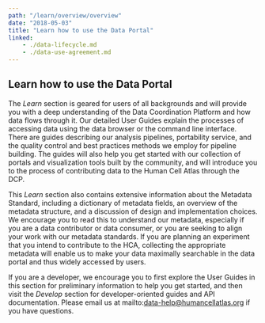 ```yaml
---
path: "/learn/overview/overview"
date: "2018-05-03"
title: "Learn how to use the Data Portal"
linked:
    - ./data-lifecycle.md
    - ./data-use-agreement.md
---
```


## Learn how to use the Data Portal

The *Learn* section is geared for users of all backgrounds and will provide you with a deep understanding of the Data Coordination Platform and how data flows through it.  Our detailed User Guides explain the processes of accessing data using the data browser or the command line interface. There are guides describing our analysis pipelines, portability service, and the quality control and best practices methods we employ for pipeline building. The guides will also help you get started with our collection of portals and visualization tools built by the community, and will introduce you to the process of contributing data to the Human Cell Atlas through the DCP. 

This *Learn* section also contains extensive information about the Metadata Standard, including a dictionary of metadata fields, an overview of the metadata structure, and a discussion of design and implementation choices. We encourage you to read this to understand our metadata, especially if you are a data contributor or data consumer, or you are seeking to align your work with our metadata standards. If you are planning an experiment that you intend to contribute to the HCA, collecting the appropriate metadata will enable us to make your data maximally searchable in the data portal and thus widely accessed by users.

If you are a developer, we encourage you to first explore the User Guides in this section for preliminary information to help you get started, and then visit the *Develop* section for developer-oriented guides and API documentation. Please email us at mailto:data-help@humancellatlas.org if you have questions.
